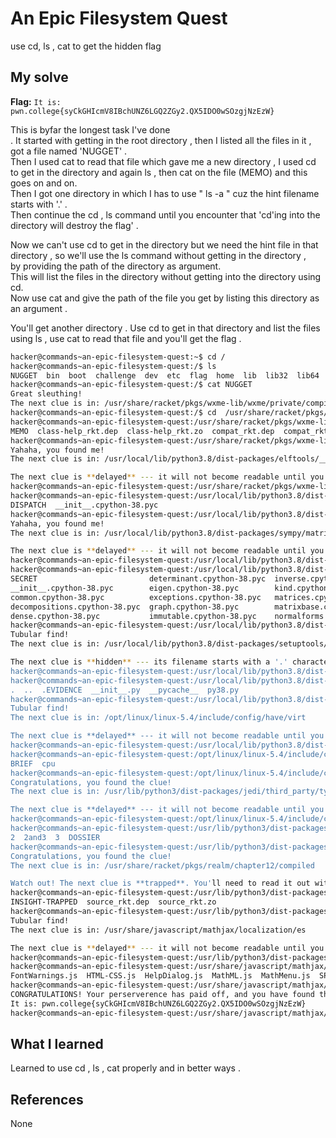 # An Epic Filesystem Quest
use cd, ls , cat to get the hidden flag 

## My solve
**Flag:** `It is: pwn.college{syCkGHIcmV8IBchUNZ6LGQ2ZGy2.QX5IDO0wSOzgjNzEzW}`

This is byfar the longest task I've done <br>. 
It started with getting in the root directory , then I listed all the files in it , got a file named 'NUGGET' . <br>
Then I used cat to read that file which gave me a new directory , I used cd to get in the directory and again ls , then cat on the file (MEMO) and this goes on and on.<br>
Then I got one directory in which I has to use " ls -a " cuz the hint filename starts with '.' .<br>
Then continue the cd , ls command until you encounter that 'cd'ing into the directory will destroy the flag' .<br> 

Now we can't use cd to get in the directory but we need the hint file in that directory , so we'll use the ls command without getting in the directory ,<br>
by providing the path of the directory as argument.<br>
This will list the files in the directory without getting into the directory using cd. <br>
Now use cat and give the path of the file you get by listing this directory as an argument . <br>

You'll get another directory . Use cd to get in that directory and list the files using ls , use cat to read that file and you'll get the flag . 

```bash
hacker@commands~an-epic-filesystem-quest:~$ cd /
hacker@commands~an-epic-filesystem-quest:/$ ls
NUGGET  bin  boot  challenge  dev  etc  flag  home  lib  lib32  lib64  libx32  media  mnt  nix  opt  proc  root  run  sbin  srv  sys  tmp  usr  var
hacker@commands~an-epic-filesystem-quest:/$ cat NUGGET
Great sleuthing!
The next clue is in: /usr/share/racket/pkgs/wxme-lib/wxme/private/compiled
hacker@commands~an-epic-filesystem-quest:/$ cd  /usr/share/racket/pkgs/wxme-lib/wxme/private/compiled
hacker@commands~an-epic-filesystem-quest:/usr/share/racket/pkgs/wxme-lib/wxme/private/compiled$ ls
MEMO  class-help_rkt.dep  class-help_rkt.zo  compat_rkt.dep  compat_rkt.zo  readable-editor_rkt.dep  readable-editor_rkt.zo
hacker@commands~an-epic-filesystem-quest:/usr/share/racket/pkgs/wxme-lib/wxme/private/compiled$ cat MEMO
Yahaha, you found me!
The next clue is in: /usr/local/lib/python3.8/dist-packages/elftools/__pycache__

The next clue is **delayed** --- it will not become readable until you enter the directory with 'cd'.
hacker@commands~an-epic-filesystem-quest:/usr/share/racket/pkgs/wxme-lib/wxme/private/compiled$ cd /usr/local/lib/python3.8/dist-packages/elftools/__pycache__
hacker@commands~an-epic-filesystem-quest:/usr/local/lib/python3.8/dist-packages/elftools/__pycache__$ ls
DISPATCH  __init__.cpython-38.pyc
hacker@commands~an-epic-filesystem-quest:/usr/local/lib/python3.8/dist-packages/elftools/__pycache__$ cat DISPATCH
Yahaha, you found me!
The next clue is in: /usr/local/lib/python3.8/dist-packages/sympy/matrices/__pycache__

The next clue is **delayed** --- it will not become readable until you enter the directory with 'cd'.
hacker@commands~an-epic-filesystem-quest:/usr/local/lib/python3.8/dist-packages/elftools/__pycache__$ cd /usr/local/lib/python3.8/dist-packages/sympy/matrices/__pycache__
hacker@commands~an-epic-filesystem-quest:/usr/local/lib/python3.8/dist-packages/sympy/matrices/__pycache__$ ls
SECRET                         determinant.cpython-38.pyc  inverse.cpython-38.pyc      reductions.cpython-38.pyc   subspaces.cpython-38.pyc
__init__.cpython-38.pyc        eigen.cpython-38.pyc        kind.cpython-38.pyc         repmatrix.cpython-38.pyc    utilities.cpython-38.pyc
common.cpython-38.pyc          exceptions.cpython-38.pyc   matrices.cpython-38.pyc     solvers.cpython-38.pyc
decompositions.cpython-38.pyc  graph.cpython-38.pyc        matrixbase.cpython-38.pyc   sparse.cpython-38.pyc
dense.cpython-38.pyc           immutable.cpython-38.pyc    normalforms.cpython-38.pyc  sparsetools.cpython-38.pyc
hacker@commands~an-epic-filesystem-quest:/usr/local/lib/python3.8/dist-packages/sympy/matrices/__pycache__$ cat SECRET
Tubular find!
The next clue is in: /usr/local/lib/python3.8/dist-packages/setuptools/_vendor/backports/tarfile/compat

The next clue is **hidden** --- its filename starts with a '.' character. You'll need to look for it using special options to 'ls'.
hacker@commands~an-epic-filesystem-quest:/usr/local/lib/python3.8/dist-packages/sympy/matrices/__pycache__$ cd  /usr/local/lib/python3.8/dist-packages/setuptools/_vendor/backports/tarfile/compat
hacker@commands~an-epic-filesystem-quest:/usr/local/lib/python3.8/dist-packages/setuptools/_vendor/backports/tarfile/compat$ ls -a
.  ..  .EVIDENCE  __init__.py  __pycache__  py38.py
hacker@commands~an-epic-filesystem-quest:/usr/local/lib/python3.8/dist-packages/setuptools/_vendor/backports/tarfile/compat$ cat .EVIDENCE
Tubular find!
The next clue is in: /opt/linux/linux-5.4/include/config/have/virt

The next clue is **delayed** --- it will not become readable until you enter the directory with 'cd'.
hacker@commands~an-epic-filesystem-quest:/usr/local/lib/python3.8/dist-packages/setuptools/_vendor/backports/tarfile/compat$ cd /opt/linux/linux-5.4/include/config/have/virt
hacker@commands~an-epic-filesystem-quest:/opt/linux/linux-5.4/include/config/have/virt$ ls
BRIEF  cpu
hacker@commands~an-epic-filesystem-quest:/opt/linux/linux-5.4/include/config/have/virt$ cat BRIEF
Congratulations, you found the clue!
The next clue is in: /usr/lib/python3/dist-packages/jedi/third_party/typeshed/third_party

The next clue is **delayed** --- it will not become readable until you enter the directory with 'cd'.
hacker@commands~an-epic-filesystem-quest:/opt/linux/linux-5.4/include/config/have/virt$ cd  /usr/lib/python3/dist-packages/jedi/third_party/typeshed/third_party
hacker@commands~an-epic-filesystem-quest:/usr/lib/python3/dist-packages/jedi/third_party/typeshed/third_party$ ls
2  2and3  3  DOSSIER
hacker@commands~an-epic-filesystem-quest:/usr/lib/python3/dist-packages/jedi/third_party/typeshed/third_party$ cat DOSSIER
Congratulations, you found the clue!
The next clue is in: /usr/share/racket/pkgs/realm/chapter12/compiled

Watch out! The next clue is **trapped**. You'll need to read it out without 'cd'ing into the directory; otherwise, the clue will self destruct!
hacker@commands~an-epic-filesystem-quest:/usr/lib/python3/dist-packages/jedi/third_party/typeshed/third_party$ ls  /usr/share/racket/pkgs/realm/chapter12/compiled
INSIGHT-TRAPPED  source_rkt.dep  source_rkt.zo
hacker@commands~an-epic-filesystem-quest:/usr/lib/python3/dist-packages/jedi/third_party/typeshed/third_party$ cat  /usr/share/racket/pkgs/realm/chapter12/compiled/INSIGHT-TRAPPED
Tubular find!
The next clue is in: /usr/share/javascript/mathjax/localization/es

The next clue is **delayed** --- it will not become readable until you enter the directory with 'cd'.
hacker@commands~an-epic-filesystem-quest:/usr/lib/python3/dist-packages/jedi/third_party/typeshed/third_party$ cd /usr/share/javascript/mathjax/localization/es
hacker@commands~an-epic-filesystem-quest:/usr/share/javascript/mathjax/localization/es$ ls
FontWarnings.js  HTML-CSS.js  HelpDialog.js  MathML.js  MathMenu.js  SPOILER  TeX.js  es.js
hacker@commands~an-epic-filesystem-quest:/usr/share/javascript/mathjax/localization/es$ cat SPOILER
CONGRATULATIONS! Your perserverence has paid off, and you have found the flag!
It is: pwn.college{syCkGHIcmV8IBchUNZ6LGQ2ZGy2.QX5IDO0wSOzgjNzEzW}
hacker@commands~an-epic-filesystem-quest:/usr/share/javascript/mathjax/localization/es$

```

## What I learned
Learned to use cd , ls , cat properly and in better ways .

## References 
None
